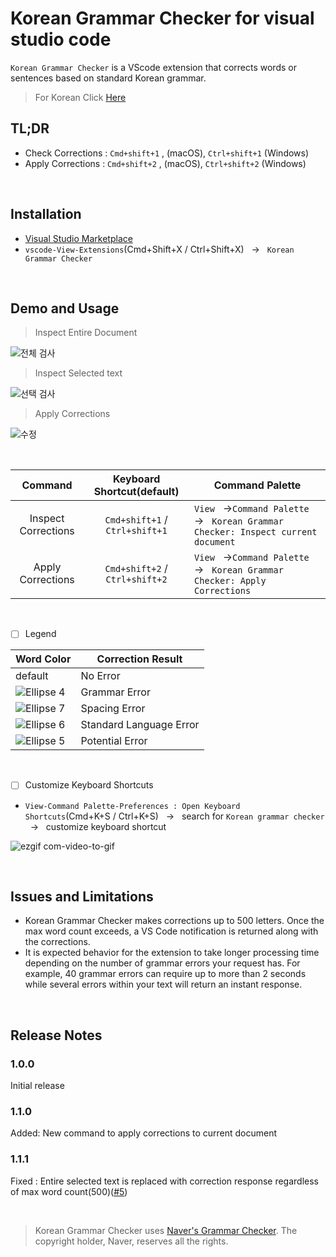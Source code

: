 # Korean Grammar Checker for visual studio code

`Korean Grammar Checker` is a VScode extension that corrects words or sentences based on standard Korean grammar.

> For Korean Click [Here](https://github.com/moonkorea00/vscode-korean-grammar-checker#readme)

## TL;DR

- Check Corrections : `Cmd+shift+1` , (macOS), `Ctrl+shift+1` (Windows)
- Apply Corrections : `Cmd+shift+2` , (macOS), `Ctrl+shift+2` (Windows)

<br>

## Installation

- [Visual Studio Marketplace](https://marketplace.visualstudio.com/items?itemName=moonkorea.vscode-korean-grammar-checker)
- `vscode-View-Extensions`(Cmd+Shift+X / Ctrl+Shift+X) &nbsp; &#8594; &nbsp; `Korean Grammar Checker`

<br>

## Demo and Usage

> Inspect Entire Document

![전체 검사](https://user-images.githubusercontent.com/78708082/223107737-845b9905-cd55-4ecb-b223-ca39176e3e69.gif)

> Inspect Selected text

![선택 검사](https://user-images.githubusercontent.com/78708082/223107750-72ac458c-2cc8-4dd4-b705-0d62ec612622.gif)

> Apply Corrections

![수정](https://user-images.githubusercontent.com/78708082/223957309-72f721ee-4518-4570-aabe-5799b22d9d98.gif)

<br>

|    Command   |       Keyboard Shortcut(default)       | Command Palette |
| :---: | :------------: | ---------------------- |
|    Inspect Corrections    | `Cmd+shift+1` / `Ctrl+shift+1` | `View` &nbsp; &#8594;`Command Palette`&nbsp; &#8594; 	&nbsp; `Korean Grammar Checker: Inspect current document` |
|    Apply Corrections    | `Cmd+shift+2` / `Ctrl+shift+2` | `View` &nbsp; &#8594;`Command Palette` &nbsp; &#8594; 	&nbsp; `Korean Grammar Checker: Apply Corrections` |

<br>

- [ ] Legend

|  Word Color | Correction Result |
| --- | ------------------------------------------- |
|default| No Error |
| ![Ellipse 4](https://user-images.githubusercontent.com/78708082/223116519-8345c968-6e32-493e-9e03-e28314050eaa.png)| Grammar Error|
|![Ellipse 7](https://user-images.githubusercontent.com/78708082/223115735-0ff2ed39-b4f1-4577-bef2-ebfc84619d28.png)| Spacing Error |
|![Ellipse 6](https://user-images.githubusercontent.com/78708082/223116416-bd0576b1-4bb9-491e-b353-0fcaa30c1fe9.png)| Standard Language Error  |
|![Ellipse 5](https://user-images.githubusercontent.com/78708082/223116545-4bcec746-c6cd-441f-aa5e-34a50946dad0.png)| Potential Error   |

<br>

- [ ] Customize Keyboard Shortcuts

- `View-Command Palette-Preferences : Open Keyboard Shortcuts`(Cmd+K+S / Ctrl+K+S)	&nbsp; &#8594; &nbsp; search for `Korean grammar checker`	&nbsp; &#8594; 	&nbsp; customize keyboard shortcut

![ezgif com-video-to-gif](https://user-images.githubusercontent.com/78708082/223122733-a909c76c-2814-473b-b74c-5ce2682992f5.gif)

<br>

## Issues and Limitations

- Korean Grammar Checker makes corrections up to 500 letters. Once the max word count exceeds, a VS Code notification is returned along with the corrections.
- It is expected behavior for the extension to take longer processing time depending on the number of grammar errors your request has. For example, 40 grammar errors can require up to more than 2 seconds while several errors within your text will return an instant response.

<br>

## Release Notes

### 1.0.0

Initial release

### 1.1.0

Added: New command to apply corrections to current document

### 1.1.1

Fixed : Entire selected text is replaced with correction response regardless of max word count(500)([#5](https://github.com/moonkorea00/vscode-korean-grammar-checker/issues/5))

<br>

> Korean Grammar Checker uses [Naver's Grammar Checker](https://search.naver.com/search.naver?sm=tab_hty.top&where=nexearch&query=%EB%A7%9E%EC%B6%A4%EB%B2%95+%EA%B2%80%EC%82%AC%EA%B8%B0&oquery=%EB%A7%9E%EC%B6%A4%EB%B2%95+%EA%B2%80%EC%82%AC%EA%B8%B0&tqi=isSlWwprvmZssbW1E2Nssssss0l-180665). The copyright holder, Naver, reserves all the rights.
